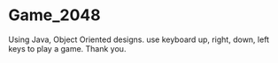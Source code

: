 # Game_2048
Using Java, Object Oriented designs.
use keyboard up, right, down, left keys to play a game.
Thank you.
